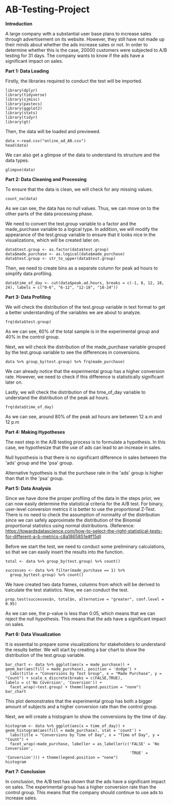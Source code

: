 # AB-Testing-Project



**Introduction**

A large company with a substantial user base plans to increase sales through advertisement on its website. However, they still have not made up their minds about whether the ads increase sales or not. In order to determine whether this is the case, 20000 customers were subjected to A/B testing for 31 days. The company wants to know if the ads have a significant impact on sales.

**Part 1: Data Loading**

Firstly, the libraries required to conduct the test will be imported.

```{r}
library(dplyr)
library(tidyverse)
library(sjmisc)
library(pastecs)
library(ggplot2)
library(stats)
library(tidyr)
library(gt)
```

Then, the data will be loaded and previewed.

```{r}
data <-read.csv("online_ad_AB.csv")
head(data)
```
We can also get a glimpse of the data to understand its structure and the data types.

```{r}
glimpse(data)
```
**Part 2: Data Cleaning and Processing**

To ensure that the data is clean, we will check for any missing values.

```{r}
count_na(data)
```
As we can see, the data has no null values. Thus, we can move on to the other parts of the data processing phase.

We need to convert the test.group variable to a factor and the made_purchase variable to a logical type. In addition, we will modify the appearance of the test.group variable to ensure that it looks nice in the visualizations, which will be created later on.

```{r}
data$test.group <- as.factor(data$test.group)
data$made_purchase <- as.logical(data$made_purchase)
data$test.group <- str_to_upper(data$test.group)
```

Then, we need to create bins as a separate column for peak ad hours to simplify data profiling.

```{r}
data$time_of_day <- cut(data$peak.ad.hours, breaks = c(-1, 6, 12, 18, 24), labels = c("0-6", "6-12", "12-18", "18-24"))
```

**Part 3: Data Profiling**

We will check the distribution of the test.group variable in text format to get a better understanding of the variables we are about to analyze.

```{r}
frq(data$test.group)
```
As we can see, 60% of the total sample is in the experimental group and 40% in the control group. 

Next, we will check the distribution of the made_purchase variable grouped by the test.group variable to see the differences in conversions.

```{r}
data %>% group_by(test.group) %>% frq(made_purchase)
```

We can already notice that the experimental group has a higher conversion rate. However, we need to check if this difference is statistically significant later on.

Lastly, we will check the distribution of the time_of_day variable to understand the distribution of the peak ad hours.

```{r}
frq(data$time_of_day)
```
As we can see, around 80% of the peak ad hours are between 12 a.m and 12 p.m

**Part 4: Making Hypotheses**

The next step in the A/B testing process is to formulate a hypothesis. In this case, we hypothesize that the use of ads can lead to an increase in sales.

Null hypothesis is that there is no significant difference in sales between the 'ads' group and the 'psa' group.

Alternative hypothesis is that the purchase rate in the 'ads' group is higher than that in the 'psa' group.

**Part 5: Data Analysis**

Since we have done the proper profliing of the data in the steps prior, we can now easily determine the statistical criteria for the A/B test. For binary, user-level conversion metrics it is better to use the proportional Z-Test. There is no need to check the assumption of normality of the distribution since we can safely approximate the distribution of the Binomial proportional statistics using normal distributions.
(Reference: https://towardsdatascience.com/how-to-select-the-right-statistical-tests-for-different-a-b-metrics-c8a1865851e#f15d)

Before we start the test, we need to conduct some preliminary calculations, so that we can easily insert the results into the function.

```{r}
total <- data %>% group_by(test.group) %>% count()

successes <- data %>% filter(made_purchase == 1) %>% 
  group_by(test.group) %>% count()
```

We have created two data frames, columns from which will be derived to calculate the test statistics. Now, we can conduct the test.

```{r}
prop.test(successes$n, total$n, alternative = "greater", conf.level = 0.95)
```
As we can see, the p-value is less than 0.05, which means that we can reject the null hypothesis. This means that the ads have a significant impact on sales.

**Part 6: Data Visualization**

It is essential to prepare some visualizations for stakeholders to understand the results better. We will start by creating a bar chart to show the distribution of the test.group variable.

```{r}
bar_chart <- data %>% ggplot(aes(x = made_purchase)) + geom_bar(aes(fill = made_purchase), position = 'dodge') + 
  labs(title = "Conversions by Test Group", x = "Made Purchase", y = "Count") + scale_x_discrete(breaks = c(FALSE,TRUE),                                                                   labels = c('No Coversion', 'Coversion')) +
  facet_wrap(~test.group) + theme(legend.position = "none")
bar_chart
```

This plot demonstrates that the experimental group has both a bigger amount of subjects and a higher conversion rate than the control group.

Next, we will create a histogram to show the conversions by the time of day.

```{r}
histogram <- data %>% ggplot(aes(x = time_of_day)) + geom_histogram(aes(fill = made_purchase), stat = 'count') + 
  labs(title = "Conversions by Time of Day", x = "Time of Day", y = "Count") +
  facet_wrap(~made_purchase, labeller = as_labeller(c('FALSE' = 'No Conversion',
                                                      'TRUE' = 'Conversion'))) + theme(legend.position = "none")
histogram
```

**Part 7: Conclusion**

In conclusion, the A/B test has shown that the ads have a significant impact on sales. The experimental group has a higher conversion rate than the control group. This means that the company should continue to use ads to increase sales.

